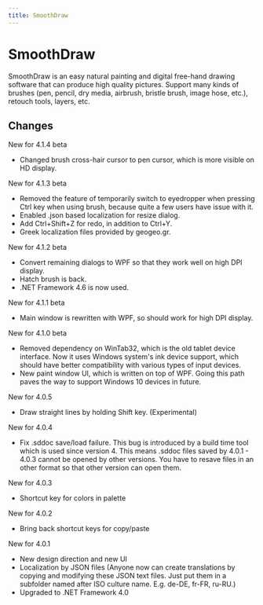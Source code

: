 ```yaml
---
title: SmoothDraw
---
```

SmoothDraw
==========
SmoothDraw is an easy natural painting and digital free-hand drawing software that can produce high quality pictures. 
Support many kinds of brushes (pen, pencil, dry media, airbrush, bristle brush, image hose, etc.), retouch tools, layers, etc.



## Changes
New for 4.1.4 beta
* Changed brush cross-hair cursor to pen cursor, which is more visible on HD display.

New for 4.1.3 beta
* Removed the feature of temporarily switch to eyedropper when pressing Ctrl key when using brush, because quite a few users have issue with it.
* Enabled .json based localization for resize dialog.
* Add Ctrl+Shift+Z for redo, in addition to Ctrl+Y.
* Greek localization files provided by geogeo.gr.

New for 4.1.2 beta
* Convert remaining dialogs to WPF so that they work well on high DPI display.
* Hatch brush is back.
* .NET Framework 4.6 is now used.

New for 4.1.1 beta
* Main window is rewritten with WPF, so should work for high DPI display.

New for 4.1.0 beta
* Removed dependency on WinTab32, which is the old tablet device interface. Now it uses Windows system's ink device support, which should have better compatibility with various types of input devices.
* New paint window UI, which is written on top of WPF. Going this path paves the way to support Windows 10 devices in future.

New for 4.0.5
* Draw straight lines by holding Shift key. (Experimental)

New for 4.0.4
* Fix .sddoc save/load failure. This bug is introduced by a build time tool which is used since version 4. This means .sddoc files saved by 4.0.1 - 4.0.3 cannot be opened by other versions. You have to resave files in an other format so that other version can open them.

New for 4.0.3
* Shortcut key for colors in palette

New for 4.0.2
* Bring back shortcut keys for copy/paste

New for 4.0.1
* New design direction and new UI
* Localization by JSON files (Anyone now can create translations by copying and modifying these JSON text files. Just put them in a subfolder named after ISO culture name. E.g. de-DE, fr-FR, ru-RU.)
* Upgraded to .NET Framework 4.0
